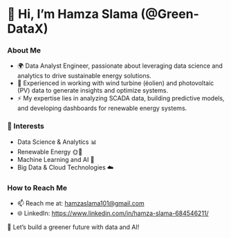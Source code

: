 # 👋 Hi, I’m Hamza Slama (@Green-DataX)  
### About Me 
- 🌍 Data Analyst Engineer, passionate about leveraging data science and analytics to drive sustainable energy solutions.
- 💼 Experienced in working with wind turbine (éolien) and photovoltaic (PV) data to generate insights and optimize systems.
- ⚡ My expertise lies in analyzing SCADA data, building predictive models, and developing dashboards for renewable energy systems.
### 👀 Interests  
- Data Science & Analytics 📊  
- Renewable Energy 🌞💨  
- Machine Learning and AI 🤖  
- Big Data & Cloud Technologies ☁️
### How to Reach Me  
- 📫 Reach me at: hamzaslama101@gmail.com 
- 🌐 LinkedIn: https://www.linkedin.com/in/hamza-slama-684546211/

🚀 Let’s build a greener future with data and AI!  
 


<!---
Green-DataX/Green-DataX is a ✨ special ✨ repository because its `README.md` (this file) appears on your GitHub profile.
You can click the Preview link to take a look at your changes.
--->
